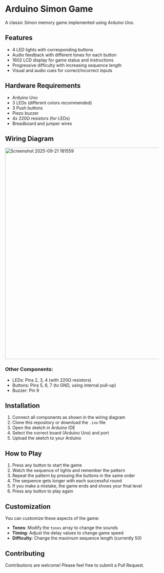 # Arduino Simon Game

A classic Simon memory game implemented using Arduino Uno.



## Features

- 4 LED lights with corresponding buttons
- Audio feedback with different tones for each button
- 1602 LCD display for game status and instructions
- Progressive difficulty with increasing sequence length
- Visual and audio cues for correct/incorrect inputs

## Hardware Requirements

- Arduino Uno
- 3 LEDs (different colors recommended)
- 3 Push buttons
- Piezo buzzer
- 4x 220Ω resistors (for LEDs)
- Breadboard and jumper wires

## Wiring Diagram
<img width="729" height="693" alt="Screenshot 2025-09-21 181559" src="https://github.com/user-attachments/assets/83f45d7e-4114-4ec5-9fc5-2fec40330a0c" />


### Other Components:
- LEDs: Pins 2, 3, 4 (with 220Ω resistors)
- Buttons: Pins 5, 6, 7 (to GND, using internal pull-up)
- Buzzer: Pin 9

## Installation

1. Connect all components as shown in the wiring diagram
2. Clone this repository or download the `.ino` file
3. Open the sketch in Arduino IDE
4. Select the correct board (Arduino Uno) and port
5. Upload the sketch to your Arduino

## How to Play

1. Press any button to start the game
2. Watch the sequence of lights and remember the pattern
3. Repeat the pattern by pressing the buttons in the same order
4. The sequence gets longer with each successful round
5. If you make a mistake, the game ends and shows your final level
6. Press any button to play again

## Customization

You can customize these aspects of the game:

- **Tones**: Modify the `tones` array to change the sounds
- **Timing**: Adjust the delay values to change game speed
- **Difficulty**: Change the maximum sequence length (currently 50)


## Contributing

Contributions are welcome! Please feel free to submit a Pull Request.
